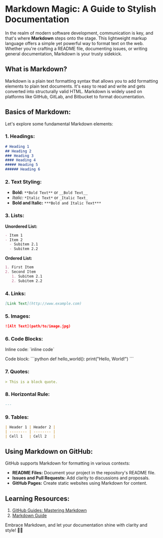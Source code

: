 # Markdown Magic: A Guide to Stylish Documentation

In the realm of modern software development, communication is key, and that's where **Markdown** steps onto the stage. This lightweight markup language offers a simple yet powerful way to format text on the web. Whether you're crafting a README file, documenting issues, or writing general documentation, Markdown is your trusty sidekick.

## **What is Markdown?**

Markdown is a plain text formatting syntax that allows you to add formatting elements to plain text documents. It's easy to read and write and gets converted into structurally valid HTML. Markdown is widely used on platforms like GitHub, GitLab, and Bitbucket to format documentation.

## **Basics of Markdown:**

Let's explore some fundamental Markdown elements:

### 1. **Headings:**

```markdown
# Heading 1
## Heading 2
### Heading 3
#### Heading 4
##### Heading 5
###### Heading 6
```

### 2. **Text Styling:**

- **Bold:** `**Bold Text**` or `__Bold Text__`
- *Italic:* `*Italic Text*` or `_Italic Text_`
- **Bold and Italic:** `***Bold and Italic Text***`

### 3. **Lists:**

**Unordered List:**
```markdown
- Item 1
- Item 2
  - Subitem 2.1
  - Subitem 2.2
```

**Ordered List:**
```markdown
1. First Item
2. Second Item
   1. Subitem 2.1
   2. Subitem 2.2
```

### 4. **Links:**

```markdown
[Link Text](http://www.example.com)
```

### 5. **Images:**

```markdown
![Alt Text](path/to/image.jpg)
```

### 6. **Code Blocks:**

Inline code: \`inline code\`

Code block:
\```python
def hello_world():
    print("Hello, World!")
\```

### 7. **Quotes:**

```markdown
> This is a block quote.
```

### 8. **Horizontal Rule:**

```markdown
---
```

### 9. **Tables:**

```markdown
| Header 1 | Header 2 |
| -------- | -------- |
| Cell 1   | Cell 2   |
```

## **Using Markdown on GitHub:**

GitHub supports Markdown for formatting in various contexts:

- **README Files:** Document your project in the repository's README file.
- **Issues and Pull Requests:** Add clarity to discussions and proposals.
- **GitHub Pages:** Create static websites using Markdown for content.

## **Learning Resources:**

1. [GitHub Guides: Mastering Markdown](https://guides.github.com/features/mastering-markdown/)
2. [Markdown Guide](https://www.markdownguide.org/)

Embrace Markdown, and let your documentation shine with clarity and style! &#128640;&#128221;
